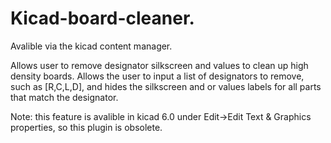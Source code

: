 # Kicad-board-cleaner. 
Avalible via the kicad content manager.  


Allows user to remove designator silkscreen and values to clean up high density boards. Allows the user to input a list of designators to remove, such as [R,C,L,D], and hides the silkscreen and or values labels for all parts that match the designator.

Note: this feature is avalible in kicad 6.0 under Edit->Edit Text & Graphics properties, so this plugin is obsolete.
